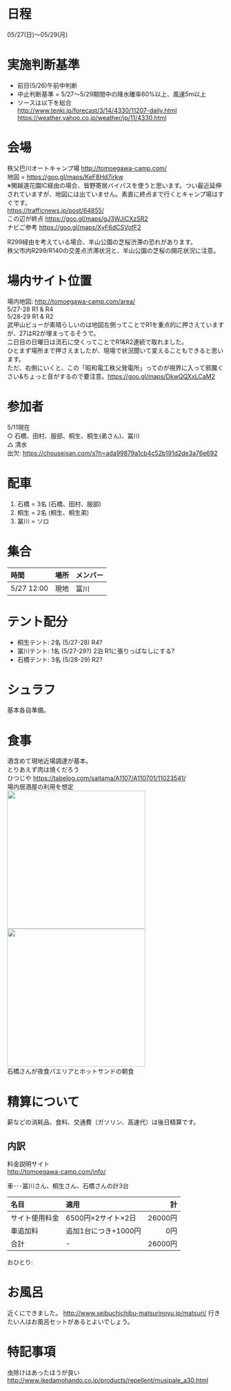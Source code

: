 # 日程
05/27(日)〜05/29(月)

# 実施判断基準
- 前日(5/26)午前中判断  
- 中止判断基準 = 5/27〜5/29期間中の降水確率60%以上、風速5m以上
- ソースは以下を総合    
http://www.tenki.jp/forecast/3/14/4330/11207-daily.html  
https://weather.yahoo.co.jp/weather/jp/11/4330.html 

# 会場
秩父巴川オートキャンプ場
http://tomoegawa-camp.com/  
地図 = https://goo.gl/maps/KeF8Hd7irkw   
※関越道花園IC経由の場合、皆野寄居バイパスを使うと思います。つい最近延伸されていますが、地図には出ていません。素直に終点まで行くとキャンプ場はすぐです。  
https://trafficnews.jp/post/64855/  
この辺が終点 https://goo.gl/maps/gJ3WJiCXzSR2  
ナビご参考 https://goo.gl/maps/XyF6dCSVofF2  

R299経由を考えている場合、羊山公園の芝桜渋滞の恐れがあります。  
秩父市内R299/R140の交差点渋滞状況と、羊山公園の芝桜の開花状況に注意。

# 場内サイト位置
場内地図: http://tomoegawa-camp.com/area/  
5/27-28 R1 & R4  
5/28-29 R1 & R2  
武甲山ビューが素晴らしいのは地図左側ってことでR1を重点的に押さえていますが、27はR2が埋まってるそうで。  
二日目の日曜日は流石に空くってことでR1&R2連続で取れました。  
ひとまず場所まで押さえましたが、現場で状況聞いて変えることもできると思います。  
ただ、右側にいくと、この「昭和電工秩父発電所」ってのが視界に入って邪魔くさい&ちょっと音がするので要注意。https://goo.gl/maps/DkwQQXxLCaM2  



# 参加者
5/11現在  
○ 石橋、田村、服部、桐生、桐生(弟さん)、冨川  
△ 清水  
出欠: https://chouseisan.com/s?h=ada99879a1cb4c52b191d2de3a76e692  

# 配車
1. 石橋 = 3名 (石橋、田村、服部)  
2. 桐生 = 2名 (桐生、桐生弟)  
3. 冨川 = ソロ  

# 集合
|時間|場所|メンバー|
|:--|:--|:--|
|5/27 12:00|現地|冨川| 

# テント配分
* 桐生テント: 2名 (5/27-28)  R4?
* 冨川テント: 1名 (5/27-29?) 2泊 R1に張りっぱなしにする? 
* 石橋テント: 3名 (5/28-29) R2?

# シュラフ
基本各自準備。

# 食事
酒含めて現地近場調達が基本。  
とりあえず肉は焼くだろう  
ひつじや https://tabelog.com/saitama/A1107/A110701/11023541/  
場内居酒屋の利用を想定   
<img src="https://github.com/isaotomikawa/Camp170527/blob/master/IMG_8160.JPG?raw=true" width="320px">
<img src="https://github.com/isaotomikawa/Camp170527/blob/master/IMG_8185.JPG?raw=true" width="320px">  
石橋さんが夜食パエリアとホットサンドの朝食 

# 精算について
薪などの消耗品、食料、交通費（ガソリン、高速代）は後日精算です。  

## 内訳
料金説明サイト  
http://tomoegawa-camp.com/info/

車･･･冨川さん、桐生さん、石橋さんの計3台  

|名目|適用|計|
|:-----|:----|-----:|
|サイト使用料金|6500円×2サイト×2日|26000円|
|車追加料|追加1台につき+1000円|0円|
|合計|-|26000円|

おひとり:


# お風呂
近くにできました。
http://www.seibuchichibu-matsurinoyu.jp/matsuri/
行きたい人はお風呂セットがあるとよいでしょう。

# 特記事項
虫除けはあったほうが良い  
http://www.ikedamohando.co.jp/products/repellent/musipale_a30.html  

